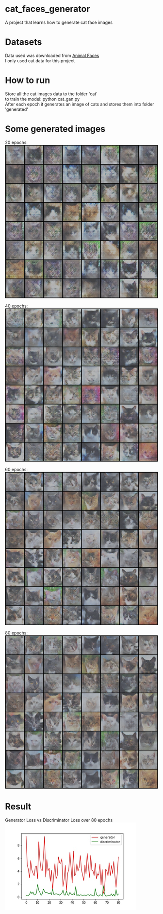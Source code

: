 # cat_faces_generator
A project that learns how to generate cat face images

# Datasets
Data used was downloaded from [Animal Faces](https://www.kaggle.com/andrewmvd/animal-faces)  
I only used cat data for this project

# How to run
Store all the cat images data to the folder 'cat'  
to train the model: python cat_gan.py  
After each epoch it generates an image of cats and stores them into folder 'generated'

# Some generated images
20 epochs:
![alt text](https://github.com/HuyNguyen-hust/cat_faces_generator/blob/main/generated/generated-images-0020.png)

40 epochs:
![alt text](https://github.com/HuyNguyen-hust/cat_faces_generator/blob/main/generated/generated-images-0040.png)


60 epochs:
![alt text](https://github.com/HuyNguyen-hust/cat_faces_generator/blob/main/generated/generated-images-0060.png)


80 epochs:
![alt text](https://github.com/HuyNguyen-hust/cat_faces_generator/blob/main/generated/generated-images-0080.png)

# Result 
Generator Loss vs Discriminator Loss over 80 epochs  
![alt text](https://github.com/HuyNguyen-hust/cat_faces_generator/blob/main/loss.jpg)

